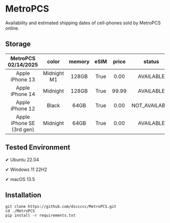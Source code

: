 # MetroPCS
Availability and estimated shipping dates of cell-phones sold by MetroPCS online.
## Storage
|MetroPCS 02/14/2025|color|memory|eSIM|price|status|shipping from|shipping to|
|:--:|:--:|:--:|:--:|:--:|:--:|:--:|:--:|
|Apple iPhone 13|Midnight M1|128GB|True|0.00|AVAILABLE|02/13/2025|02/17/2025|
|Apple iPhone 14|Midnight|128GB|True|99.99|AVAILABLE|02/13/2025|02/17/2025|
|Apple iPhone 12|Black|64GB|True|0.00|NOT_AVAILABLE|02/20/2025|02/26/2025|
|Apple iPhone SE (3rd gen)|Midnight|64GB|True|0.00|AVAILABLE|02/13/2025|02/17/2025|

## Tested Environment
✔ Ubuntu 22.04

✔ Windows 11 22H2

✔ macOS 13.5
## Installation
```
git clone https://github.com/dsccccc/MetroPCS.git
cd ./MetroPCS
pip install -r requirements.txt
```
